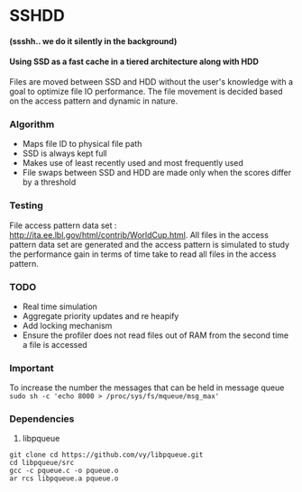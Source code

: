 # SSHDD
#### (ssshh.. we do it silently in the background)
#### Using SSD as a fast cache in a tiered architecture along with HDD
Files are moved between SSD and HDD without the user's knowledge with a goal to optimize file IO performance. The file movement is decided based on the access pattern and dynamic in nature.

### Algorithm
* Maps file ID to physical file path
* SSD is always kept full
* Makes use of least recently used and most frequently used
* File swaps between SSD and HDD are made only when the scores differ by a threshold

### Testing
File access pattern data set : http://ita.ee.lbl.gov/html/contrib/WorldCup.html. All files in the access pattern data set are generated and the access pattern is simulated to study the performance gain in terms of time take to read all files in the access pattern.

### TODO
* Real time simulation
* Aggregate priority updates and re heapify
* Add locking mechanism
* Ensure the profiler does not read files out of RAM from the second time a file is accessed

### Important
To increase the number the messages that can be held in message queue 
`sudo sh -c 'echo 8000 > /proc/sys/fs/mqueue/msg_max'`

### Dependencies
1. libpqueue
```
git clone cd https://github.com/vy/libpqueue.git
cd libpqueue/src
gcc -c pqueue.c -o pqueue.o
ar rcs libpqueue.a pqueue.o
```